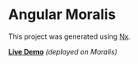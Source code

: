 # Angular Moralis

This project was generated using [Nx](https://nx.dev).

**[Live Demo](https://qzs2nwemgmqa.usemoralis.com/)** _(deployed on Moralis)_
